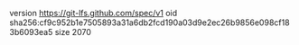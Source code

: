 version https://git-lfs.github.com/spec/v1
oid sha256:cf9c952b1e7505893a31a6db2fcd190a03d9e2ec26b9856e098cf183b6093ea5
size 2070
